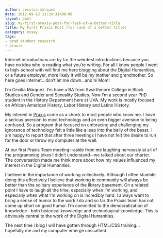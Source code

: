 ```yaml
---
author: cecilia-márquez
date: 2012-09-13 11:39:31+00:00
layout: post
slug: my-first-praxis-post-for-lack-of-a-better-title
title: My First Praxis Post (for lack of a better title)
category: essay
tags:
- grad student research
- praxis
---
```


Internet introductions are by far the weirdest introductions because you have no idea who is reading what you’re writing.  For all I know people I went to high-school with will find me here blogging about the Digital Humanities, or a future employer, more likely it will be my mother and grandmother.  So here goes internet...don’t let me down...and hi Mom!

I’m Cecilia Márquez.  I’m have a BA from Swarthmore College in Black Studies and Gender and Sexuality Studies.  Now I’m a second year PhD student in the History Department here at UVA.  My work is mostly focused on African American History, Labor History and Latino History.

My interest in [Praxis](https://praxis.scholarslab.org/) came as a shock to most people who know me.  I have a serious aversion to most technology and an even bigger aversion to being confused.  So a program that focused on embracing and challenging my ignorance of technology felt a little like a leap into the belly of the beast.  I am happy to report that after three meetings I have not felt the desire to run for the door or throw my computer at the wall.

At our first Praxis Team meeting--aside from me laughing nervously at all of the programming jokes I didn’t understand--we talked about our charter.  The conversation made me think more about how my values influenced my interest in the Digital Humanities.

I believe in the importance of working collectively.  Although I often stumble doing this effectively I believe that working in community will always be better than the solitary experience of the library basement.  On a related point I have to laugh all the time, especially when I’m working, and especially when what I’m working on is incredibly hard.  I always want to bring a sense of humor to the work I do and so far the Praxis team has not come up short on good humor.  I’m committed to the democratization of knowledge--both historical knowledge and technological knowledge.  This is obviously central to the work of the Digital Humanities.

The next time I blog I will have gotten through HTML/CSS training... hopefully me and my computer emerge unscathed.
